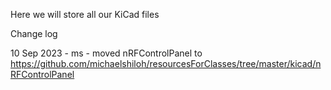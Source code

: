 Here we will store all our KiCad files

Change log 

10 Sep 2023 - ms - moved nRFControlPanel to
 https://github.com/michaelshiloh/resourcesForClasses/tree/master/kicad/nRFControlPanel
